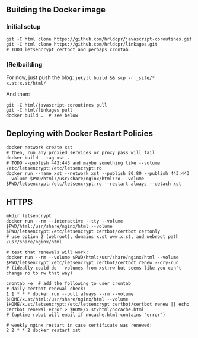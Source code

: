 ## Building the Docker image

### Initial setup

    git -C html clone https://github.com/hrldcpr/javascript-coroutines.git
    git -C html clone https://github.com/hrldcpr/linkages.git
    # TODO letsencrypt certbot and perhaps crontab

### (Re)building

For now, just push the blog: `jekyll build && scp -r _site/* x.st:x.st/html/`

And then:

    git -C html/javascript-coroutines pull
    git -C html/linkages pull
    docker build …  # see below

## Deploying with Docker Restart Policies

    docker network create xst
    # then, run any proxied services or proxy_pass will fail
    docker build --tag xst .
    # TODO --publish 443:443 and maybe something like --volume /etc/letsencrypt:/etc/letsencrypt:ro
    docker run --name xst --network xst --publish 80:80 --publish 443:443 --volume $PWD/html:/usr/share/nginx/html:ro --volume $PWD/letsencrypt:/etc/letsencrypt:ro --restart always --detach xst

## HTTPS

    mkdir letsencrypt
    docker run --rm --interactive --tty --volume $PWD/html:/usr/share/nginx/html --volume $PWD/letsencrypt:/etc/letsencrypt certbot/certbot certonly
    # use option 2 (webroot), domains x.st www.x.st, and webroot path /usr/share/nginx/html

    # test that renewals will work:
    docker run --rm --volume $PWD/html:/usr/share/nginx/html --volume $PWD/letsencrypt:/etc/letsencrypt certbot/certbot renew --dry-run
    # (ideally could do --volumes-from xst:rw but seems like you can't change ro to rw that way)

    crontab -e  # add the following to user crontab
    # daily certbot renewal check:
    1 1 * * * docker run --pull always --rm --volume $HOME/x.st/html:/usr/share/nginx/html --volume $HOME/x.st/letsencrypt:/etc/letsencrypt certbot/certbot renew || echo certbot renewal error > $HOME/x.st/html/nocache.html
    # (uptime robot will email if nocache.html contains "error")

    # weekly nginx restart in case certificate was renewed:
    2 2 * * 2 docker restart xst
